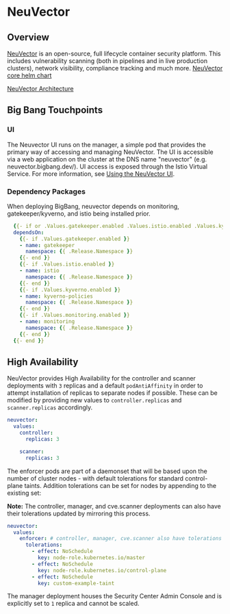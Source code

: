 # NeuVector

## Overview

[NeuVector](https://neuvector.com/) is an open-source, full lifecycle container security platform. This includes vulnerability scanning (both in pipelines and in live production clusters), network visibility, compliance tracking and much more. [NeuVector core helm chart](https://github.com/neuvector/neuvector-helm/tree/master/charts/core)

[NeuVector Architecture](https://open-docs.neuvector.com/basics/overview#architecture)

## Big Bang Touchpoints

### UI

The Neuvector UI runs on the manager, a simple pod that provides the primary way of accessing and managing NeuVector. The UI is accessible via a web application on the cluster at the DNS name "neuvector" (e.g. neuvector.bigbang.dev/). UI access is exposed through the Istio Virtual Service. For more information, see [Using the NeuVector UI](https://open-docs.neuvector.com/navigation/navigation).

### Dependency Packages

When deploying BigBang, neuvector depends on monitoring, gatekeeper/kyverno, and istio being installed prior.

```yaml
  {{- if or .Values.gatekeeper.enabled .Values.istio.enabled .Values.kyverno.enabled .Values.monitoring.enabled }}
  dependsOn:
    {{- if .Values.gatekeeper.enabled }}
    - name: gatekeeper
      namespace: {{ .Release.Namespace }}
    {{- end }}
    {{- if .Values.istio.enabled }}
    - name: istio
      namespace: {{ .Release.Namespace }}
    {{- end }}
    {{- if .Values.kyverno.enabled }}
    - name: kyverno-policies
      namespace: {{ .Release.Namespace }}
    {{- end }}
    {{- if .Values.monitoring.enabled }}
    - name: monitoring
      namespace: {{ .Release.Namespace }}
    {{- end }}
  {{- end }}
```

## High Availability

NeuVector provides High Availability for the controller and scanner deployments with `3` replicas and a default `podAntiAffinity` in order to attempt installation of replicas to separate nodes if possible. These can be modified by providing new values to `controller.replicas` and `scanner.replicas` accordingly. 

```yaml
neuvector:
  values:
    controller:
      replicas: 3

    scanner:
      replicas: 3
```

The enforcer pods are part of a daemonset that will be based upon the number of cluster nodes - with default tolerations for standard control-plane taints. Addition tolerations can be set for nodes by appending to the existing set:

**Note:** The controller, manager, and cve.scanner deployments can also have their tolerations updated by mirroring this process. 

```yaml
neuvector:
  values:
    enforcer: # controller, manager, cve.scanner also have tolerations
      tolerations:
        - effect: NoSchedule
          key: node-role.kubernetes.io/master
        - effect: NoSchedule
          key: node-role.kubernetes.io/control-plane
        - effect: NoSchedule
          key: custom-example-taint
```

The manager deployment houses the Security Center Admin Console and is explicitly set to `1` replica and cannot be scaled. 
